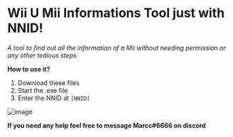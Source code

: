 # Wii U Mii Informations Tool just with NNID!

*A tool to find out all the information of a Mii without needing permission or any other tedious steps*

**How to use it?**

1. Download these files
2. Start the .exe file
3. Enter the NNID at `[NNID]`

![image](https://user-images.githubusercontent.com/104328496/176758177-ad8344ca-0e01-4d60-850c-703880c77436.png)

**If you need any help feel free to message Marcc#6666 on discord**
